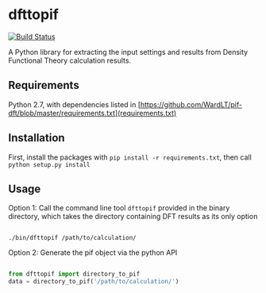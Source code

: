 dfttopif
========
[![Build Status](https://travis-ci.com/WardLT/pif-dft.svg?token=vC5kuseMWnCyTUzLrqNu&branch=master)](https://travis-ci.com/WardLT/pif-dft)

A Python library for extracting the input settings and results
from Density Functional Theory calculation results.

Requirements
------------

Python 2.7, with dependencies listed in [https://github.com/WardLT/pif-dft/blob/master/requirements.txt](requirements.txt)


Installation
------------

First, install the packages with `pip install -r requirements.txt`, then call `python setup.py install`

Usage
-----

Option 1: Call the command line tool `dfttopif` provided in the binary directory, which takes the directory containing DFT results as its only option

```shell

./bin/dfttopif /path/to/calculation/
```

Option 2: Generate the pif object via the python API

```python

from dfttopif import directory_to_pif
data = directory_to_pif('/path/to/calculation/')
```